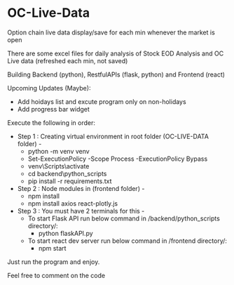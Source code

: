 # OC-Live-Data
Option chain live data display/save for each min whenever the market is open

There are some excel files for daily analysis of Stock EOD Analysis and OC Live data (refreshed each min, not saved)

Building Backend (python), RestfulAPIs (flask, python) and Frontend (react)

Upcoming Updates (Maybe):
- Add hoidays list and excute program only on non-holidays
- Add progress bar widget




Execute the following in order:

- Step 1 : Creating virtual environment in root folder (OC-LIVE-DATA folder) -
    - python -m venv venv
    - Set-ExecutionPolicy -Scope Process -ExecutionPolicy Bypass
    - venv\Scripts\activate
    - cd backend\python_scripts
    - pip install -r requirements.txt
- Step 2 : Node modules in (frontend folder) -
    - npm install
    - npm install axios react-plotly.js
- Step 3 : You must have 2 terminals for this -
    - To start Flask API run below command in /backend/python_scripts directory/:
        - python flaskAPI.py 
    - To start react dev server run below command in /frontend directory/:
        - npm start


Just run the program and enjoy.

Feel free to comment on the code